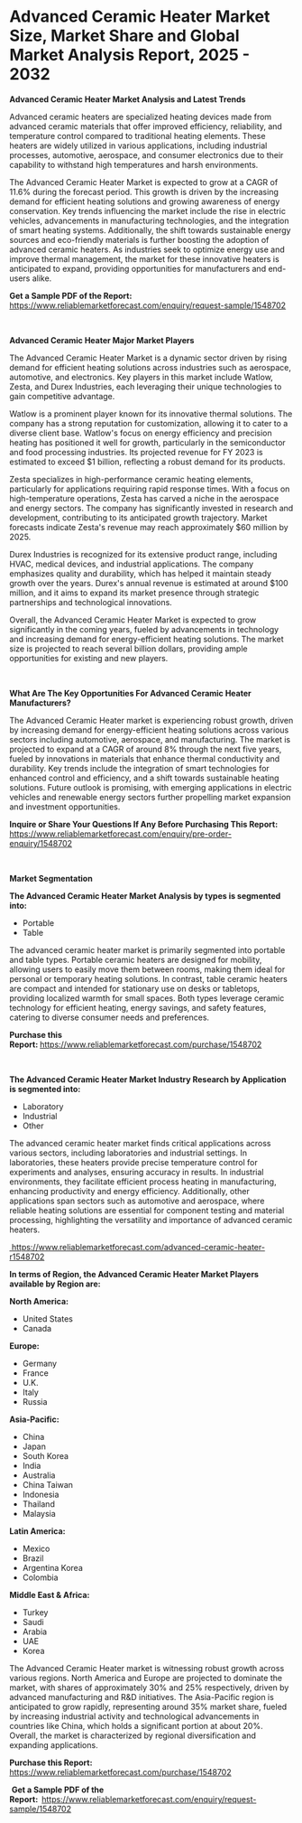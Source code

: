 <p><h1>Advanced Ceramic Heater Market Size, Market Share and Global Market Analysis Report, 2025 - 2032</h1></p><p><strong>Advanced Ceramic Heater Market Analysis and Latest Trends</strong></p>
<p><p>Advanced ceramic heaters are specialized heating devices made from advanced ceramic materials that offer improved efficiency, reliability, and temperature control compared to traditional heating elements. These heaters are widely utilized in various applications, including industrial processes, automotive, aerospace, and consumer electronics due to their capability to withstand high temperatures and harsh environments.</p><p>The Advanced Ceramic Heater Market is expected to grow at a CAGR of 11.6% during the forecast period. This growth is driven by the increasing demand for efficient heating solutions and growing awareness of energy conservation. Key trends influencing the market include the rise in electric vehicles, advancements in manufacturing technologies, and the integration of smart heating systems. Additionally, the shift towards sustainable energy sources and eco-friendly materials is further boosting the adoption of advanced ceramic heaters. As industries seek to optimize energy use and improve thermal management, the market for these innovative heaters is anticipated to expand, providing opportunities for manufacturers and end-users alike.</p></p>
<p><strong>Get a Sample PDF of the Report:&nbsp;</strong> <a href="https://www.reliablemarketforecast.com/enquiry/request-sample/1548702?utm_campaign=1890&utm_medium=2&utm_source=Github&utm_content=ia&utm_term=16042025&utm_id=advanced-ceramic-heater">https://www.reliablemarketforecast.com/enquiry/request-sample/1548702</a></p>
<p>&nbsp;</p>
<p><strong>Advanced Ceramic Heater Major Market Players</strong></p>
<p><p>The Advanced Ceramic Heater Market is a dynamic sector driven by rising demand for efficient heating solutions across industries such as aerospace, automotive, and electronics. Key players in this market include Watlow, Zesta, and Durex Industries, each leveraging their unique technologies to gain competitive advantage.</p><p>Watlow is a prominent player known for its innovative thermal solutions. The company has a strong reputation for customization, allowing it to cater to a diverse client base. Watlow's focus on energy efficiency and precision heating has positioned it well for growth, particularly in the semiconductor and food processing industries. Its projected revenue for FY 2023 is estimated to exceed $1 billion, reflecting a robust demand for its products.</p><p>Zesta specializes in high-performance ceramic heating elements, particularly for applications requiring rapid response times. With a focus on high-temperature operations, Zesta has carved a niche in the aerospace and energy sectors. The company has significantly invested in research and development, contributing to its anticipated growth trajectory. Market forecasts indicate Zesta's revenue may reach approximately $60 million by 2025.</p><p>Durex Industries is recognized for its extensive product range, including HVAC, medical devices, and industrial applications. The company emphasizes quality and durability, which has helped it maintain steady growth over the years. Durex's annual revenue is estimated at around $100 million, and it aims to expand its market presence through strategic partnerships and technological innovations.</p><p>Overall, the Advanced Ceramic Heater Market is expected to grow significantly in the coming years, fueled by advancements in technology and increasing demand for energy-efficient heating solutions. The market size is projected to reach several billion dollars, providing ample opportunities for existing and new players.</p></p>
<p>&nbsp;</p>
<p><strong>What Are The Key Opportunities For Advanced Ceramic Heater Manufacturers?</strong></p>
<p><p>The Advanced Ceramic Heater market is experiencing robust growth, driven by increasing demand for energy-efficient heating solutions across various sectors including automotive, aerospace, and manufacturing. The market is projected to expand at a CAGR of around 8% through the next five years, fueled by innovations in materials that enhance thermal conductivity and durability. Key trends include the integration of smart technologies for enhanced control and efficiency, and a shift towards sustainable heating solutions. Future outlook is promising, with emerging applications in electric vehicles and renewable energy sectors further propelling market expansion and investment opportunities.</p></p>
<p><strong>Inquire or Share Your Questions If Any Before Purchasing This Report:</strong> <a href="https://www.reliablemarketforecast.com/enquiry/pre-order-enquiry/1548702?utm_campaign=1890&utm_medium=2&utm_source=Github&utm_content=ia&utm_term=16042025&utm_id=advanced-ceramic-heater">https://www.reliablemarketforecast.com/enquiry/pre-order-enquiry/1548702</a></p>
<p>&nbsp;</p>
<p><strong>Market Segmentation</strong></p>
<p><strong>The Advanced Ceramic Heater Market Analysis by types is segmented into:</strong></p>
<p><ul><li>Portable</li><li>Table</li></ul></p>
<p><p>The advanced ceramic heater market is primarily segmented into portable and table types. Portable ceramic heaters are designed for mobility, allowing users to easily move them between rooms, making them ideal for personal or temporary heating solutions. In contrast, table ceramic heaters are compact and intended for stationary use on desks or tabletops, providing localized warmth for small spaces. Both types leverage ceramic technology for efficient heating, energy savings, and safety features, catering to diverse consumer needs and preferences.</p></p>
<p><strong>Purchase this Report:&nbsp;</strong><a href="https://www.reliablemarketforecast.com/purchase/1548702?utm_campaign=1890&utm_medium=2&utm_source=Github&utm_content=ia&utm_term=16042025&utm_id=advanced-ceramic-heater">https://www.reliablemarketforecast.com/purchase/1548702</a></p>
<p>&nbsp;</p>
<p><strong>The Advanced Ceramic Heater Market Industry Research by Application is segmented into:</strong></p>
<p><ul><li>Laboratory</li><li>Industrial</li><li>Other</li></ul></p>
<p><p>The advanced ceramic heater market finds critical applications across various sectors, including laboratories and industrial settings. In laboratories, these heaters provide precise temperature control for experiments and analyses, ensuring accuracy in results. In industrial environments, they facilitate efficient process heating in manufacturing, enhancing productivity and energy efficiency. Additionally, other applications span sectors such as automotive and aerospace, where reliable heating solutions are essential for component testing and material processing, highlighting the versatility and importance of advanced ceramic heaters.</p></p>
<p><a href="https://www.reliablemarketforecast.com/advanced-ceramic-heater-r1548702?utm_campaign=1890&utm_medium=2&utm_source=Github&utm_content=ia&utm_term=16042025&utm_id=advanced-ceramic-heater">&nbsp;https://www.reliablemarketforecast.com/advanced-ceramic-heater-r1548702</a></p>
<p><strong>In terms of Region, the Advanced Ceramic Heater Market Players available by Region are:</strong></p>
<p>
    <p> <strong> North America: </strong>
        <ul>
            <li>United States</li>
            <li>Canada</li>
        </ul>
        </p> 
    <p> <strong> Europe: </strong>
        <ul>
            <li>Germany</li>
            <li>France</li>
            <li>U.K.</li>
            <li>Italy</li>
            <li>Russia</li>
        </ul>
        </p> 
    <p> <strong> Asia-Pacific: </strong>
        <ul>
            <li>China</li>
            <li>Japan</li>
            <li>South Korea</li>
            <li>India</li>
            <li>Australia</li>
            <li>China Taiwan</li>
            <li>Indonesia</li>
            <li>Thailand</li>
            <li>Malaysia</li>
        </ul>
        </p> 
    <p> <strong> Latin America: </strong>
        <ul>
            <li>Mexico</li>
            <li>Brazil</li>
            <li>Argentina Korea</li>
            <li>Colombia</li>
        </ul>
        </p> 
    <p> <strong> Middle East & Africa: </strong>
        <ul>
            <li>Turkey</li>
            <li>Saudi</li>
            <li>Arabia</li>
            <li>UAE</li>
            <li>Korea</li>
        </ul>
    </p>
    </p>
<p><p>The Advanced Ceramic Heater market is witnessing robust growth across various regions. North America and Europe are projected to dominate the market, with shares of approximately 30% and 25% respectively, driven by advanced manufacturing and R&D initiatives. The Asia-Pacific region is anticipated to grow rapidly, representing around 35% market share, fueled by increasing industrial activity and technological advancements in countries like China, which holds a significant portion at about 20%. Overall, the market is characterized by regional diversification and expanding applications.</p></p>
<p><strong>Purchase this Report: </strong><a href="https://www.reliablemarketforecast.com/purchase/1548702?utm_campaign=1890&utm_medium=2&utm_source=Github&utm_content=ia&utm_term=16042025&utm_id=advanced-ceramic-heater">https://www.reliablemarketforecast.com/purchase/1548702</a></p>
<p>&nbsp;<strong>Get a Sample PDF of the Report:&nbsp;&nbsp;</strong><a href="https://www.reliablemarketforecast.com/enquiry/request-sample/1548702?utm_campaign=1890&utm_medium=2&utm_source=Github&utm_content=ia&utm_term=16042025&utm_id=advanced-ceramic-heater">https://www.reliablemarketforecast.com/enquiry/request-sample/1548702</a></p>
<p><strong></strong></p>
<p><p></p><p></p><p></p></p>